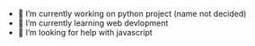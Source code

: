 




- 🔭 I’m currently working on python project (name not decided)
- 🌱 I’m currently learning web devlopment 
- 🤔 I’m looking for help with javascript


